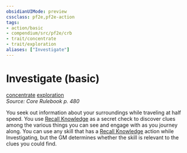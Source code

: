 ```yaml
---
obsidianUIMode: preview
cssclass: pf2e,pf2e-action
tags:
- action/basic
- compendium/src/pf2e/crb
- trait/concentrate
- trait/exploration
aliases: ["Investigate"]
---
```

# Investigate (basic)
[concentrate](../traits/concentrate.md)  [exploration](../traits/exploration.md)  
*Source: Core Rulebook p. 480*  



You seek out information about your surroundings while traveling at half speed. You use [Recall Knowledge](recall-knowledge.md) as a secret check to discover clues among the various things you can see and engage with as you journey along. You can use any skill that has a [Recall Knowledge](recall-knowledge.md) action while Investigating, but the GM determines whether the skill is relevant to the clues you could find.